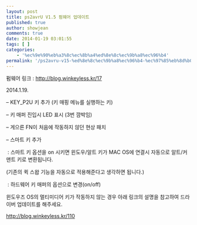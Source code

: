 ```yaml
---
layout: post
title: ps2avrU V1.5 펌웨어 업데이트
published: true
author: showjean
comments: true
date: 2014-01-19 03:01:55
tags: [ ]
categories:
    - '%ec%9e%90%eb%a3%8c%ec%8b%a4%ed%8e%8c%ec%9b%a8%ec%96%b4'
permalink: '/ps2avru-v15-%ed%8e%8c%ec%9b%a8%ec%96%b4-%ec%97%85%eb%8d%b0%ec%9d%b4%ed%8a%b8-13'
---
```

펌웨어 링크 : http://blog.winkeyless.kr/17





2014.1.19.



&#8211; KEY_P2U 키 추가 (키 매핑 메뉴를 실행하는 키)

&#8211; 키 매퍼 진입시 LED 표시 (3번 깜박임)

&#8211;&nbsp;게으른 FN이 처음에 작동하지 않던 현상 패치

&#8211; 스마트 키 추가&nbsp;

&nbsp;: 스마트 키 옵션을 on 시키면 윈도우/알트 키가 MAC OS에 연결시 자동으로 알트/커맨트 키로 변환됩니다.

(기존의 퀵 스왑 기능을 자동으로 적용해준다고 생각하면 됩니다.)

&nbsp;:&nbsp;하드웨어 키 매퍼의 옵션으로 변경(on/off)











윈도우즈 OS의 멀티미디어 키가 작동하지 않는 경우 아래 링크의 설명을 참고하여 드라이버 업데이트를 해주세요.



http://blog.winkeyless.kr/110